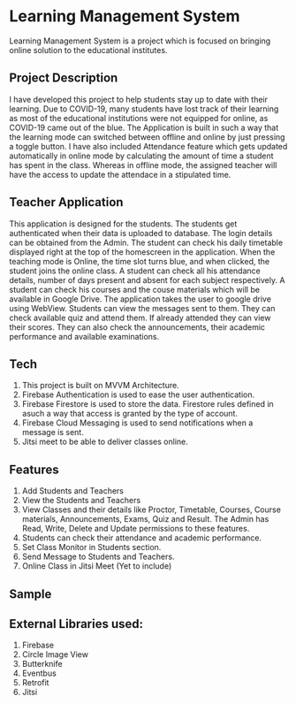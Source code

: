 # Learning Management System 
Learning Management System is a project which is focused on bringing online solution to the educational institutes.
## Project Description
I have developed this project to help students stay up to date with their learning. Due to COVID-19, many students have lost track of their learning as most of the educational institutions were not equipped for online, as COVID-19 came out of the blue. The Application is built in such a way that the learning mode can switched between offline and online by just pressing a toggle button. I have also included Attendance feature which gets updated automatically in online mode by calculating the amount of time a student has spent in the class. Whereas in offline mode, the assigned teacher will have the access to update the attendace in a stipulated time. 
## Teacher Application
This application is designed for the students. The students get authenticated when their data is uploaded to database. The login details can be obtained from the Admin.
The student can check his daily timetable displayed right at the top of the homescreen in the application. When the teaching mode is Online, the time slot turns blue, 
and when clicked, the student joins the online class. A student can check all his attendance details, number of days present and absent for each subject respectively. A student can check his courses and the couse materials which will be available in Google Drive. The application takes the user to google drive using WebView. Students can view the messages sent to them. They can check available quiz and attend them. If already attended they can view their scores. They can also check the announcements, their academic performance and available examinations.
## Tech
1. This project is built on MVVM Architecture.
2. Firebase Authentication is used to ease the user authentication.
3. Firebase Firestore is used to store the data. Firestore rules defined in asuch a way that access is granted by the type of account.
4. Firebase Cloud Messaging is used to send notifications when a message is sent.
5. Jitsi meet to be able to deliver classes online.
## Features
1. Add Students and Teachers
2. View the Students and Teachers
3. View Classes and their details like Proctor, Timetable, Courses, Course materials, Announcements, Exams, Quiz and Result. The Admin has Read, Write, Delete and Update permissions to these features.
4. Students can check their attendance and academic performance.
5. Set Class Monitor in Students section. 
6. Send Message to Students and Teachers.
7. Online Class in Jitsi Meet (Yet to include)

## Sample




## External Libraries used:
1. Firebase
2. Circle Image View
3. Butterknife
4. Eventbus
5. Retrofit
6. Jitsi
